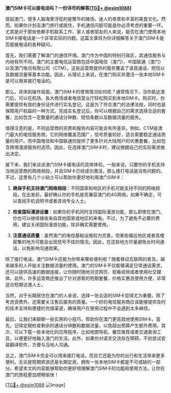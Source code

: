 **澳门SIM卡可以接电话吗？一份详尽的解答[[TG💪+ @esim1088](https://t.me/s/esim1088)]**

提起澳门，很多人脑海里浮现的是繁华的赌场、迷人的夜景和丰富的美食文化。然而，如果你计划去澳门旅行或居住，手机通信问题可能是你必须考虑的重要一环。尤其是对于那些依赖手机联系工作、家人或者朋友的人来说，能否在澳门使用本地SIM卡接电话是一个非常实际的问题。这篇文章将为你详细解答关于澳门SIM卡是否能接电话的各种疑问。

首先，我们需要了解澳门的通信环境。澳门作为中国的特别行政区，其通信服务与内地有所不同。澳门的主要电信运营商包括中国电信（澳门）、中国联通（澳门）以及澳门电讯有限公司（CTM）。这些运营商提供的服务覆盖了语音通话、短信以及数据流量等基本功能。因此，从理论上来说，在澳门购买并激活一张本地SIM卡是可以用来接打电话的。

那么，具体到操作层面，澳门SIM卡的使用情况如何呢？通常情况下，当你抵达澳门后，可以在机场、各大商场或者电信营业厅轻松购买到本地SIM卡。购买时，你需要提供有效的身份证件进行实名登记。这是为了符合澳门的法律法规，同时也是保障用户权益的一种方式。完成实名登记后，你可以根据自己的需求选择合适的套餐，比如包含一定数量的通话分钟数、短信条数以及数据流量的服务。

值得注意的是，不同运营商的资费和服务内容可能会有所差异。例如，CTM是澳门最大的电信服务商，它的网络覆盖范围广，信号质量较好，适合需要稳定通话质量的用户。而中国电信和中国联通则提供了更多针对大陆用户的优惠套餐，比如包含跨境漫游服务的选项。因此，在选择澳门SIM卡时，建议根据自己的实际需求做出决定。

接下来，我们来谈谈澳门SIM卡接电话的具体体验。一般来说，只要你的手机支持当地运营商的网络频段，并且SIM卡已经成功激活，那么接打电话是没有问题的。不过，这里有几个小贴士可以帮助你更好地利用澳门SIM卡：

1. **确保手机支持澳门网络频段**：不同国家和地区的手机可能支持不同的网络频段。在出发前，最好确认你的手机是否兼容澳门的4G网络。如果不确定，可以查阅手机说明书或者咨询专业人士。

2. **检查国际漫游设置**：如果你的手机同时支持国际漫游功能，那么即使在澳门，你也可以继续接收来自其他国家或地区的来电。不过，为了避免不必要的费用，建议关闭国际漫游功能，除非确实需要使用。

3. **注意通话质量**：虽然澳门的电信基础设施较为完善，但某些偏远地区或者高楼密集的地方可能会出现信号不佳的情况。因此，在这些地方尽量避免长时间通话，以免影响沟通效果。

除了接打电话，澳门SIM卡还能为你带来哪些便利呢？随着移动互联网的普及，越来越多的人开始关注数据流量的使用。澳门的SIM卡不仅能够满足日常通话需求，还可以提供高速的数据连接，让你随时随地浏览网页、观看视频或者使用社交媒体。此外，许多运营商还推出了针对游客的短期套餐，价格实惠且使用方便，非常适合短期访澳人士。

当然，对于长期居住在澳门的人来说，选择一张合适的SIM卡显得尤为重要。除了考虑资费外，还需要关注售后服务的质量。一个好的电信服务商应该能够提供及时的技术支持和便捷的充值渠道，确保用户在使用过程中不会遇到太多麻烦。

最后，让我们来聊聊一些实用的小技巧，帮助你在澳门更高效地使用SIM卡。首先，记得定期检查剩余的通话分钟数和数据流量，以免超出预算产生额外费用。其次，可以下载一些本地化的应用程序，比如地图导航、餐饮推荐或者交通查询工具，以便更好地融入澳门的生活。此外，如果你对语言交流存在障碍，不妨尝试安装翻译软件，方便与当地人沟通。

总之，澳门SIM卡完全可以用来接打电话，而且它还能为你的出行和生活带来更多便利。无论是短期旅游还是长期定居，拥有一张本地SIM卡都是不可或缺的一部分。希望本文的内容能够帮助你更好地理解澳门SIM卡的功能和使用方法，让你在澳门的旅程更加顺畅愉快！

[[TG💪+ @esim1088](https://t.me/s/esim1088) ![Image](https://i.postimg.cc/4NQfJmqS/Snipaste-2025-05-13-00-14-12.png)]